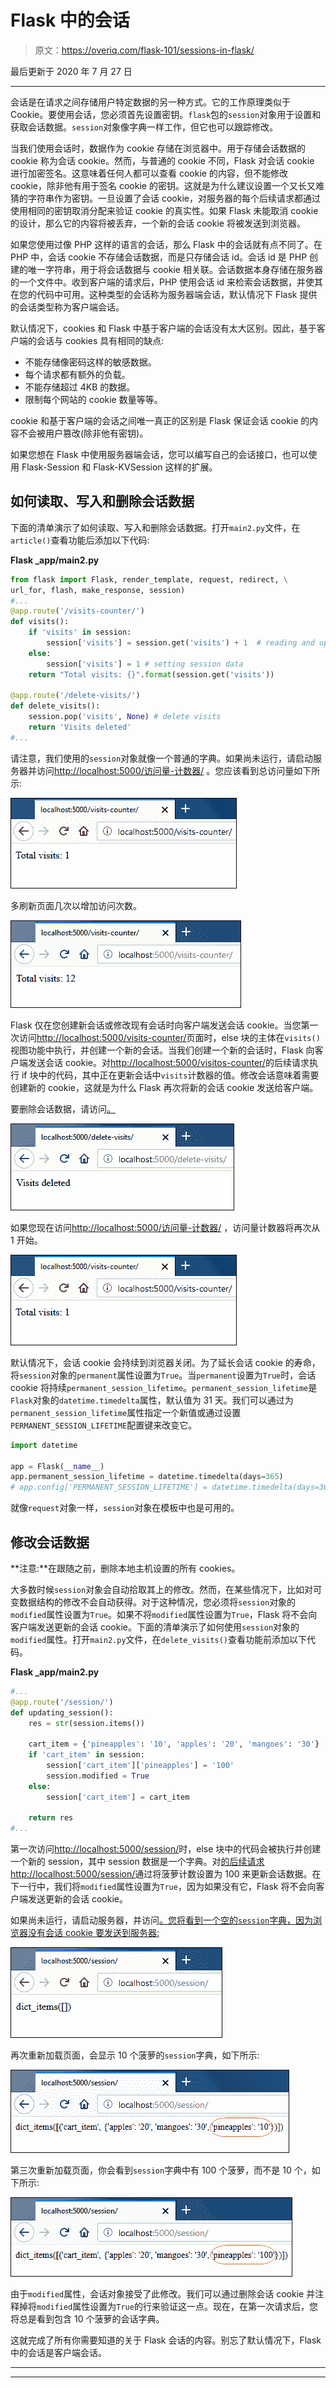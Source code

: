 # Flask 中的会话

> 原文：<https://overiq.com/flask-101/sessions-in-flask/>

最后更新于 2020 年 7 月 27 日

* * *

会话是在请求之间存储用户特定数据的另一种方式。它的工作原理类似于 Cookie。要使用会话，您必须首先设置密钥。`flask`包的`session`对象用于设置和获取会话数据。`session`对象像字典一样工作，但它也可以跟踪修改。

当我们使用会话时，数据作为 cookie 存储在浏览器中。用于存储会话数据的 cookie 称为会话 cookie。然而，与普通的 cookie 不同，Flask 对会话 cookie 进行加密签名。这意味着任何人都可以查看 cookie 的内容，但不能修改 cookie，除非他有用于签名 cookie 的密钥。这就是为什么建议设置一个又长又难猜的字符串作为密钥。一旦设置了会话 cookie，对服务器的每个后续请求都通过使用相同的密钥取消分配来验证 cookie 的真实性。如果 Flask 未能取消 cookie 的设计，那么它的内容将被丢弃，一个新的会话 cookie 将被发送到浏览器。

如果您使用过像 PHP 这样的语言的会话，那么 Flask 中的会话就有点不同了。在 PHP 中，会话 cookie 不存储会话数据，而是只存储会话 id。会话 id 是 PHP 创建的唯一字符串，用于将会话数据与 cookie 相关联。会话数据本身存储在服务器的一个文件中。收到客户端的请求后，PHP 使用会话 id 来检索会话数据，并使其在您的代码中可用。这种类型的会话称为服务器端会话，默认情况下 Flask 提供的会话类型称为客户端会话。

默认情况下，cookies 和 Flask 中基于客户端的会话没有太大区别。因此，基于客户端的会话与 cookies 具有相同的缺点:

*   不能存储像密码这样的敏感数据。
*   每个请求都有额外的负载。
*   不能存储超过 4KB 的数据。
*   限制每个网站的 cookie 数量等等。

cookie 和基于客户端的会话之间唯一真正的区别是 Flask 保证会话 cookie 的内容不会被用户篡改(除非他有密钥)。

如果您想在 Flask 中使用服务器端会话，您可以编写自己的会话接口，也可以使用 Flask-Session 和 Flask-KVSession 这样的扩展。

## 如何读取、写入和删除会话数据

下面的清单演示了如何读取、写入和删除会话数据。打开`main2.py`文件，在`article()`查看功能后添加以下代码:

**Flask _app/main2.py**

```py
from flask import Flask, render_template, request, redirect, \
url_for, flash, make_response, session)
#...
@app.route('/visits-counter/')
def visits():
    if 'visits' in session:
        session['visits'] = session.get('visits') + 1  # reading and updating session data
    else:
        session['visits'] = 1 # setting session data
    return "Total visits: {}".format(session.get('visits'))

@app.route('/delete-visits/')
def delete_visits():
    session.pop('visits', None) # delete visits
    return 'Visits deleted'
#...

```

请注意，我们使用的`session`对象就像一个普通的字典。如果尚未运行，请启动服务器并访问[http://localhost:5000/访问量-计数器/](http://localhost:5000/visits-counter/) 。您应该看到总访问量如下所示:

![](img/72f286378af6b9e86aa4289a761bacfd.png)

多刷新页面几次以增加访问次数。

![](img/d2843ef15e626f423f02a96d50fddf00.png)

Flask 仅在您创建新会话或修改现有会话时向客户端发送会话 cookie。当您第一次访问[http://localhost:5000/visits-counter/](http://localhost:5000/visits-counter/)页面时，else 块的主体在`visits()`视图功能中执行，并创建一个新的会话。当我们创建一个新的会话时，Flask 向客户端发送会话 cookie。对[http://localhost:5000/visitos-counter/](http://localhost:5000/visits-counter/)的后续请求执行 if 块中的代码，其中正在更新会话中`visits`计数器的值。修改会话意味着需要创建新的 cookie，这就是为什么 Flask 再次将新的会话 cookie 发送给客户端。

要删除会话数据，请访问[。](http://localhost:5000/delete-visits/)

![](img/4124bbf9d8e0d1b6321bb94ffadae4ba.png)

如果您现在访问[http://localhost:5000/访问量-计数器/](http://localhost:5000/visits-counter/) ，访问量计数器将再次从 1 开始。

![](img/ea9fe94983e966190d6bed7d31f95741.png)

默认情况下，会话 cookie 会持续到浏览器关闭。为了延长会话 cookie 的寿命，将`session`对象的`permanent`属性设置为`True`。当`permanent`设置为`True`时，会话 cookie 将持续`permanent_session_lifetime`。`permanent_session_lifetime`是`Flask`对象的`datetime.timedelta`属性，默认值为 31 天。我们可以通过为`permanent_session_lifetime`属性指定一个新值或通过设置`PERMANENT_SESSION_LIFETIME`配置键来改变它。

```py
import datetime

app = Flask(__name__)
app.permanent_session_lifetime = datetime.timedelta(days=365)
# app.config['PERMANENT_SESSION_LIFETIME'] = datetime.timedelta(days=365) # you can also do this

```

就像`request`对象一样，`session`对象在模板中也是可用的。

## 修改会话数据

**注意:**在跟随之前，删除本地主机设置的所有 cookies。

大多数时候`session`对象会自动拾取其上的修改。然而，在某些情况下，比如对可变数据结构的修改不会自动获得。对于这种情况，您必须将`session`对象的`modified`属性设置为`True`。如果不将`modified`属性设置为`True`，Flask 将不会向客户端发送更新的会话 cookie。下面的清单演示了如何使用`session`对象的`modified`属性。打开`main2.py`文件，在`delete_visits()`查看功能前添加以下代码。

**Flask _app/main2.py**

```py
#...
@app.route('/session/')
def updating_session():
    res = str(session.items())

    cart_item = {'pineapples': '10', 'apples': '20', 'mangoes': '30'}
    if 'cart_item' in session:
        session['cart_item']['pineapples'] = '100'
        session.modified = True
    else:
        session['cart_item'] = cart_item

    return res
#...

```

第一次访问[http://localhost:5000/session/](http://localhost:5000/session/)时，else 块中的代码会被执行并创建一个新的 session，其中 session 数据是一个字典。对[的后续请求 http://localhost:5000/session/](http://localhost:5000/session/)通过将菠萝计数设置为 100 来更新会话数据。在下一行中，我们将`modified`属性设置为`True`，因为如果没有它，Flask 将不会向客户端发送更新的会话 cookie。

如果尚未运行，请启动服务器，并访问[。您将看到一个空的`session`字典，因为浏览器没有会话 cookie 要发送到服务器:](http://localhost:5000/session/)

![](img/078482c4b110be8270551bbea6159ec1.png)

再次重新加载页面，会显示 10 个菠萝的`session`字典，如下所示:

![](img/4b5cc02e64e5971d0a1c34d9070f56d4.png)

第三次重新加载页面，你会看到`session`字典中有 100 个菠萝，而不是 10 个，如下所示:

![](img/07cd24b88f043325252d0a3973be240a.png)

由于`modified`属性，会话对象接受了此修改。我们可以通过删除会话 cookie 并注释掉将`modified`属性设置为`True`的行来验证这一点。现在，在第一次请求后，您将总是看到包含 10 个菠萝的会话字典。

这就完成了所有你需要知道的关于 Flask 会话的内容。别忘了默认情况下，Flask 中的会话是客户端会话。

* * *

* * *